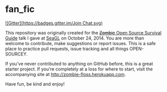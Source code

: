 fan_fic
=======
[![Gitter](https://badges.gitter.im/Join Chat.svg)](https://gitter.im/JaimeLynSchatz/fan_fic?utm_source=badge&utm_medium=badge&utm_campaign=pr-badge&utm_content=badge)

This repository was originally created for the [~~Zombie~~ Open Source Survival Guide](http://zombie-floss.herokuapp.com) talk I gave at [SeaGL](http://seagl.org/) on October 24, 2014. You are more than welcome to contribute, make suggestions or report issues. This is a safe place to practice pull requests, issue tracking and all things OPEN-SOURCEY.

If you've never contributed to anything on GitHub before, this is a great starter project. If you're completely at a loss for where to start, visit the accompanying site at http://zombie-floss.herokuapp.com.

Have fun, be kind and enjoy!
